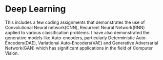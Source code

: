 # Deep Learning

This includes a few coding assignments that demonstrates the use of Convolutional Neural network(CNN), Recurrent Neural Network(RNN) applied to various classification problems. I have also demonstrated the generative models like Auto-encoders, particularly Deterministic Auto-Encoders(DAE), Variational Auto-Encoders(VAE) and Generative Adversarial Network(GAN) which has significant applications in the field of Computer Vision.
